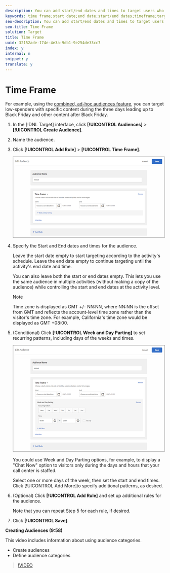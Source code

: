 ```yaml
---
description: You can add start/end dates and times to target users who visit your site during a specific time frame. You can also set Week and Day Parting options to create recurring patterns for audience targeting.
keywords: time frame;start date;end date;start/end dates;timeframe;target schedule;week parting;day parting;parting
seo-description: You can add start/end dates and times to target users who visit your site during a specific time frame. You can also set Week and Day Parting options to create recurring patterns for audience targeting.
seo-title: Time Frame
solution: Target
title: Time Frame
uuid: 32152ade-174e-4e3a-9db1-9e254de33cc7
index: y
internal: n
snippet: y
translate: y
---
```


# Time Frame

For example, using the [ combined, ad-hoc audiences feature](../../../c_target/c_audiences/c_combining-multiple-audiences.md#concept_A7386F1EA4394BD2AB72399C225981E5), you can target low-spenders with specific content during the three days leading up to Black Friday and other content after Black Friday. 


1. In the [!DNL  Target] interface, click **[!UICONTROL  Audiences]** > **[!UICONTROL  Create Audience]**. 

1. Name the audience. 

1. Click **[!UICONTROL  Add Rule]** > **[!UICONTROL  Time Frame]**. 

   ![](assets/target_timeframe_dialog.png) 

1. Specify the Start and End dates and times for the audience. 

   Leave the start date empty to start targeting according to the activity's schedule. Leave the end date empty to continue targeting until the activity's end date and time. 

   You can also leave both the start or end dates empty. This lets you use the same audience in multiple activities (without making a copy of the audience) while controlling the start and end dates at the activity level. 


   >[!NOTE]
   >
   >Time zone is displayed as GMT +/- NN:NN, where NN:NN is the offset from GMT and reflects the account-level time zone rather than the visitor's time zone. For example, California's time zone would be displayed as GMT +08:00.


1. (Conditional) Click **[!UICONTROL  Week and Day Parting]** to set recurring patterns, including days of the weeks and times. 

   ![](assets/week_and_day_parting.png) 

   You could use Week and Day Parting options, for example, to display a "Chat Now" option to visitors only during the days and hours that your call center is staffed. 

   Select one or more days of the week, then set the start and end times. Click [!UICONTROL  Add More]to specify additional patterns, as desired. 

1. (Optional) Click **[!UICONTROL  Add Rule]** and set up additional rules for the audience. 

   Note that you can repeat Step 5 for each rule, if desired. 

1. Click **[!UICONTROL  Save]**. 



**Creating Audiences (9:58)** 

This video includes information about using audience categories. 


* Create audiences
* Define audience categories


>[!VIDEO](https://vimeo.com/wV9lVTSOxMk) 
